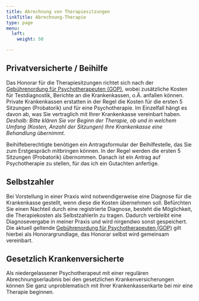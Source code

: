 ```yaml
---
title: Abrechnung von Therapiesitzungen
linkTitle: Abrechnung-Therapie
type: page
menu:
  left:
    weight: 50

---
```

## Privatversicherte / Beihilfe

Das Honorar für die Therapiesitzungen richtet sich nach der [Gebührenordung für Psychotherapeuten (GOP)](/files/gop.pdf), wobei zusätzliche Kosten für Testdiagnostik, Berichte an die Krankenkassen, o.Ä. anfallen können. Private Krankenkassen erstatten in der Regel die Kosten für die ersten 5 Sitzungen (Probatorik) und für eine Psychotherapie. Im Einzelfall hängt es davon ab, was Sie vertraglich mit Ihrer Krankenkasse vereinbart haben. _Deshalb: Bitte klären Sie vor Beginn der Therapie, ob und in welchem Umfang (Kosten, Anzahl der Sitzungen) Ihre Krankenkasse eine Behandlung übernimmt._

Beihilfeberechtigte benötigen ein Antragsformular der Beihilfestelle, das Sie zum Erstgespräch mitbringen können. In der Regel werden die ersten 5 Sitzungen (Probatorik) übernommen. Danach ist ein Antrag auf Psychotherapie zu stellen, für das ich ein Gutachten anfertige.

## Selbstzahler

Bei Vorstellung in einer Praxis wird notwendigerweise eine Diagnose für die Krankenkasse gestellt, wenn diese die Kosten übernehmen
soll. Befürchten Sie einen Nachteil durch eine registrierte Diagnose, besteht die Möglichkeit, die Therapiekosten als SelbstzahlerIn
zu tragen. Dadurch verbleibt eine Diagnosevergabe in meiner Praxis und wird nirgendwo sonst gespeichert. Die aktuell geltende
[Gebührenordung für Psychotherapeuten (GOP)](/files/gop.pdf) gilt hierbei als Honorargrundlage, das Honorar selbst
wird gemeinsam vereinbart.

## Gesetzlich Krankenversicherte

Als niedergelassener Psychotherapeut mit einer regulären Abrechnungserlaubnis bei den gesetzlichen Krankenversicherungen können Sie ganz unproblematisch mit Ihrer Krankenkassenkarte bei mir eine Therapie beginnen.
